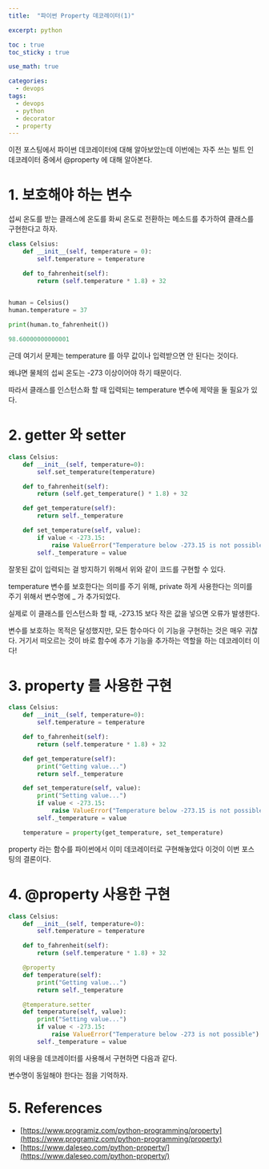```yaml
---
title:  "파이썬 Property 데코레이터(1)"

excerpt: python

toc : true
toc_sticky : true  

use_math: true

categories:
  - devops
tags:
  - devops
  - python
  - decorator
  - property
---
```


이전 포스팅에서 파이썬 데코레이터에 대해 알아보았는데 이번에는 자주 쓰는 빌트 인 데코레이터 중에서 @property 에 대해 알아본다. 


# 1. 보호해야 하는 변수
섭씨 온도를 받는 클래스에 온도를 화씨 온도로 전환하는 메소드를 추가하여 클래스를 구현한다고 하자.

```python
class Celsius:
    def __init__(self, temperature = 0):
        self.temperature = temperature

    def to_fahrenheit(self):
        return (self.temperature * 1.8) + 32
    

human = Celsius()
human.temperature = 37

print(human.to_fahrenheit())

98.60000000000001
```

근데 여기서 문제는 temperature 를 아무 값이나 입력받으면 안 된다는 것이다. 

왜냐면 물체의 섭씨 온도는 -273 이상이어야 하기 때문이다. 

따라서 클래스를 인스턴스화 할 때 입력되는 temperature 변수에
제약을 둘 필요가 있다.

# 2. getter 와 setter

```python
class Celsius:
    def __init__(self, temperature=0):
        self.set_temperature(temperature)

    def to_fahrenheit(self):
        return (self.get_temperature() * 1.8) + 32

    def get_temperature(self):
        return self._temperature

    def set_temperature(self, value):
        if value < -273.15:
            raise ValueError("Temperature below -273.15 is not possible.")
        self._temperature = value  
```

잘못된 값이 입력되는 걸 방지하기 위해서 위와 같이 코드를 구현할 수 있다.

temperature 변수를 보호한다는 의미를 주기 위해, private 하게 사용한다는 의미를 주기 위해서 변수명에 _ 가 추가되었다. 

실제로 이 클래스를 인스턴스화 할 때, -273.15 보다 작은 값을 넣으면 오류가 발생한다.

변수를 보호하는 목적은 달성했지만, 모든 함수마다 이 기능을 구현하는 것은
매우 귀찮다. 거기서 떠오르는 것이 바로 함수에 추가 기능을 추가하는 역할을
하는 데코레이터 이다!


# 3. property 를 사용한 구현
```python
class Celsius:
    def __init__(self, temperature=0):
        self.temperature = temperature

    def to_fahrenheit(self):
        return (self.temperature * 1.8) + 32

    def get_temperature(self):
        print("Getting value...")
        return self._temperature

    def set_temperature(self, value):
        print("Setting value...")
        if value < -273.15:
            raise ValueError("Temperature below -273.15 is not possible")
        self._temperature = value

    temperature = property(get_temperature, set_temperature)
```

property 라는 함수를 파이썬에서 이미 데코레이터로 구현해놓았다 이것이 이번 포스팅의 결론이다. 


# 4. @property 사용한 구현

```python
class Celsius:
    def __init__(self, temperature=0):
        self.temperature = temperature

    def to_fahrenheit(self):
        return (self.temperature * 1.8) + 32

    @property
    def temperature(self):
        print("Getting value...")
        return self._temperature

    @temperature.setter
    def temperature(self, value):
        print("Setting value...")
        if value < -273.15:
            raise ValueError("Temperature below -273 is not possible")
        self._temperature = value
```

위의 내용을 데코레이터를 사용해서 구현하면 다음과 같다.

변수명이 동일해야 한다는 점을 기억하자.

# 5. References

- [https://www.programiz.com/python-programming/property](https://www.programiz.com/python-programming/property) 
- [https://www.daleseo.com/python-property/](https://www.daleseo.com/python-property/)